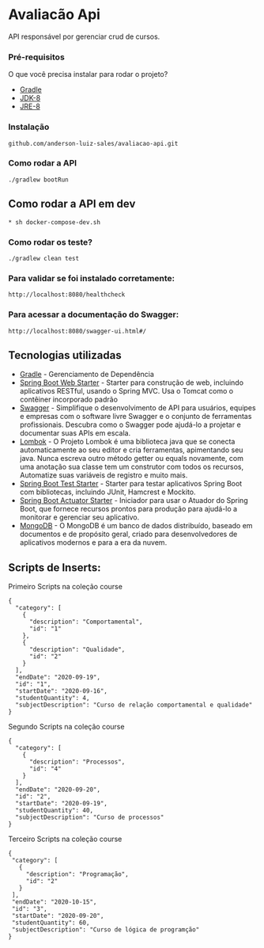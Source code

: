 # Avaliacão Api
API responsável por gerenciar crud de cursos.

### Pré-requisitos 
O que você precisa instalar para rodar o projeto? 
* [Gradle](https://https://gradle.org//) 
* [JDK-8](https://www.oracle.com/technetwork/pt/java/javase/downloadsjdk8-downloads-2133151.html) 
* [JRE-8](https://www.oracle.com/technetwork/pt/java/javase/downloadsjre8-downloads-2133155.html) 

### Instalação 
```
github.com/anderson-luiz-sales/avaliacao-api.git
```
### Como rodar a API 
```
./gradlew bootRun 
```
## Como rodar a API em dev 
 ```
* sh docker-compose-dev.sh 
 ```
### Como rodar os teste? 
```
./gradlew clean test 
```
### Para validar se foi instalado corretamente: 
```
http://localhost:8080/healthcheck 
```
### Para acessar a documentação do Swagger: 
```
http://localhost:8080/swagger-ui.html#/ 
```
## Tecnologias utilizadas 
* [Gradle](https://gradle.org/) - Gerenciamento de Dependência 
* [Spring Boot Web Starter](https://mvnrepository.com/artifact/org.springframework.boot/spring-boot-starter-web) - Starter para construção de web, incluindo aplicativos RESTful, usando o Spring MVC. Usa o Tomcat como o contêiner incorporado padrão 
* [Swagger](https://https://swagger.io/) - Simplifique o desenvolvimento de API para usuários, equipes e empresas com o software livre Swagger e o conjunto de ferramentas profissionais. Descubra como o Swagger pode ajudá-lo a projetar e documentar suas APIs em escala.
* [Lombok](https://projectlombok.org/) - O Projeto Lombok é uma biblioteca java que se conecta automaticamente ao seu editor e cria ferramentas, apimentando seu java. Nunca escreva outro método getter ou equals novamente, com uma anotação sua classe tem um construtor com todos os recursos, Automatize suas variáveis de registro e muito mais. 
* [Spring Boot Test Starter](https://mvnrepository.com/artifact/org.springframework.boot/spring-boot-starter-test) - Starter para testar aplicativos Spring Boot com bibliotecas, incluindo JUnit, Hamcrest e Mockito. 
* [Spring Boot Actuator Starter](https://mvnrepository.com/artifact/org.springframework.boot/spring-boot-starter-actuator) - Iniciador para usar o Atuador do Spring Boot, que fornece recursos prontos para produção para ajudá-lo a monitorar e gerenciar seu aplicativo. 
* [MongoDB](https://https://www.mongodb.com//) - O MongoDB é um banco de dados distribuído, baseado em documentos e de propósito geral, criado para desenvolvedores de aplicativos modernos e para a era da nuvem.

## Scripts de Inserts:

Primeiro Scripts na coleção course
```
{
  "category": [
    {
      "description": "Comportamental",
      "id": "1"
    },
    {
      "description": "Qualidade",
      "id": "2"
    }
  ],
  "endDate": "2020-09-19",
  "id": "1",
  "startDate": "2020-09-16",
  "studentQuantity": 4,
  "subjectDescription": "Curso de relação comportamental e qualidade"
}
```

Segundo Scripts na coleção course
```
{
  "category": [
    {
      "description": "Processos",
      "id": "4"
    }
  ],
  "endDate": "2020-09-20",
  "id": "2",
  "startDate": "2020-09-19",
  "studentQuantity": 40,
  "subjectDescription": "Curso de processos"
}
```

Terceiro Scripts na coleção course
 ```
{
  "category": [
    {
      "description": "Programação",
      "id": "2"
    }
  ],
  "endDate": "2020-10-15",
  "id": "3",
  "startDate": "2020-09-20",
  "studentQuantity": 60,
  "subjectDescription": "Curso de lógica de programção"
}
 ```
